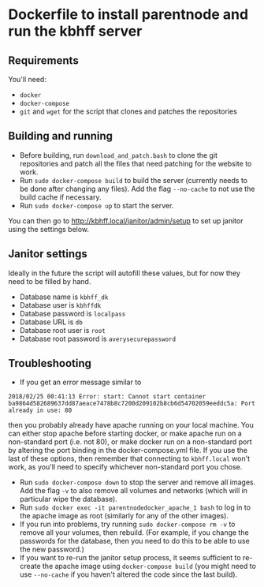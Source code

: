 # Dockerfile to install parentnode and run the kbhff server

## Requirements

You'll need:
 - `docker`
 - `docker-compose`
 - `git` and `wget` for the script that clones and patches the repositories

## Building and running

 - Before building, run `download_and_patch.bash` to clone the git repositories and patch all the files that need patching for the website to work.
 - Run `sudo docker-compose build` to build the server (currently needs to be done after changing any files). Add the flag `--no-cache` to not use the build cache if necessary.
 - Run `sudo docker-compose up` to start the server.

You can then go to http://kbhff.local/janitor/admin/setup to set up janitor using the settings below.


## Janitor settings

Ideally in the future the script will autofill these values, but for now they need to be filled by hand.

 - Database name is `kbhff_dk`
 - Database user is `kbhffdk`
 - Database password is `localpass`
 - Database URL is `db`
 - Database root user is `root`
 - Database root password is `averysecurepassword`

## Troubleshooting

 - If you get an error message similar to

```
2018/02/25 00:41:13 Error: start: Cannot start container ba9864d582689637dd87aeace7478b8c7200d209102b8cb6d54702059eeddc5a: Port already in use: 80
```

then you probably already have apache running on your local machine. You can either stop apache before starting docker, or make apache run on a non-standard port (i.e. not 80), or make docker run on a non-standard port by altering the port binding in the docker-compose.yml file. If you use the last of these options, then remember that connecting to `kbhff.local` won't work, as you'll need to specify whichever non-standard port you chose.
 - Run `sudo docker-compose down` to stop the server and remove all images. Add the flag `-v` to also remove all volumes and networks (which will in particular wipe the database).
 - Run `sudo docker exec -it parentnodedocker_apache_1 bash` to log in to the apache image as root (similarly for any of the other images).
 - If you run into problems, try running `sudo docker-compose rm -v` to remove all your volumes, then rebuild. (For example, if you change the passwords for the database, then you need to do this to be able to use the new password.)
 - If you want to re-run the janitor setup process, it seems sufficient to re-create the apache image using `docker-compose build` (you might need to use `--no-cache` if you haven't altered the code since the last build).
